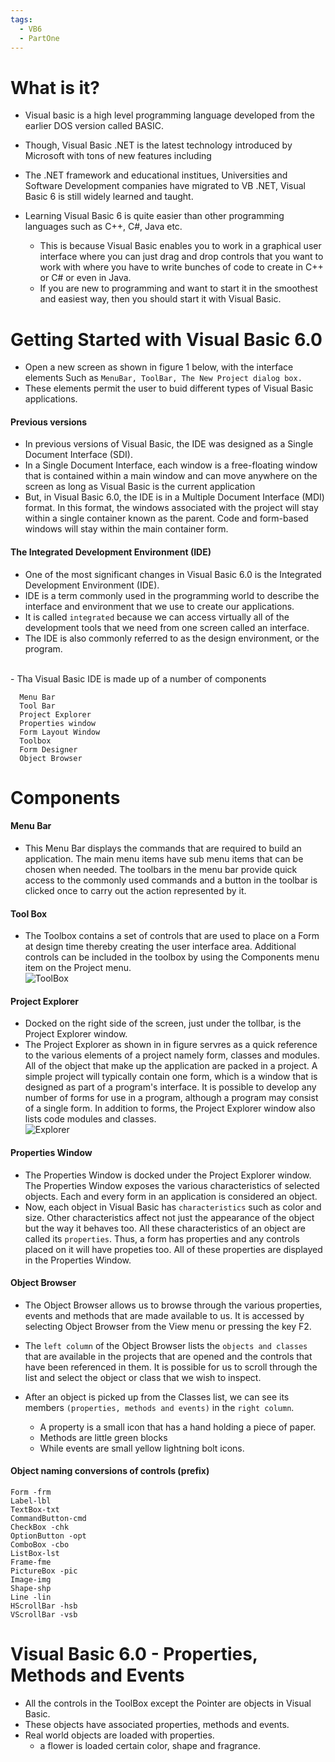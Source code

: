 ```yaml
---
tags:
  - VB6
  - PartOne
---
```

# What is it? 
- Visual basic is a high level programming language developed from the earlier DOS version called BASIC.
- Though, Visual Basic .NET is the latest technology introduced by Microsoft with tons of new features including 
- The .NET framework and educational institues, Universities and Software Development companies have migrated to VB .NET, Visual Basic 6 is still widely learned and taught.

- Learning Visual Basic 6 is quite easier than other programming languages such as C++, C#, Java etc.
  - This is because Visual Basic enables you to work in a graphical user interface where you can just drag and drop controls that you want to work with where you have to write bunches of code to create in C++ or C# or even in Java. 
  - If you are new to programming and want to start it in the smoothest and easiest way, then you should start it with Visual Basic.

# Getting Started with Visual Basic 6.0
- Open a new screen as shown in figure 1 below, with the interface elements Such as `MenuBar, ToolBar, The New Project dialog box.` 
- These elements permit the user to buid different types of Visual Basic applications.
#### Previous versions
- In previous versions of Visual Basic, the IDE was designed as a Single Document Interface (SDI).
-  In a Single Document Interface, each window is a free-floating window that is contained within a main window and can move anywhere on the screen as long as Visual Basic is the current application
- But, in Visual Basic 6.0, the IDE is in a Multiple Document Interface (MDI) format. In this format, the windows associated with the project will stay within a single container known as the parent. Code and form-based windows will stay within the main container form.
#### The Integrated Development Environment (IDE)
- One of the most significant changes in Visual Basic 6.0 is the Integrated Development Environment (IDE).
- IDE is a term commonly used in the programming world to describe the interface and environment that we use to create our applications.
- It is called `integrated` because we can access virtually all of the development tools that we need from one screen called an interface.
- The IDE is also commonly referred to as the design environment, or the program.
<br>
- Tha Visual Basic IDE is made up of a number of components

      Menu Bar
      Tool Bar
      Project Explorer
      Properties window
      Form Layout Window
      Toolbox
      Form Designer
      Object Browser
# Components
#### Menu Bar
- This Menu Bar displays the commands that are required to build an application. The main menu items have sub menu items that can be chosen when needed. The toolbars in the menu bar provide quick access to the commonly used commands and a button in the toolbar is clicked once to carry out the action represented by it.
#### Tool Box
- The Toolbox contains a set of controls that are used to place on a Form at design time thereby creating the user interface area. Additional controls can be included in the toolbox by using the Components menu item on the Project menu.<br>
![ToolBox](http://www.freetutes.com/learn-vb6/images/003.JPG)
#### Project Explorer
- Docked on the right side of the screen, just under the tollbar, is the Project Explorer window. 
- The Project Explorer as shown in in figure servres as a quick reference to the various elements of a project namely form, classes and modules. All of the object that make up the application are packed in a project. A simple project will typically contain one form, which is a window that is designed as part of a program's interface. It is possible to develop any number of forms for use in a program, although a program may consist of a single form. In addition to forms, the Project Explorer window also lists code modules and classes.<br>
![Explorer](http://www.freetutes.com/learn-vb6/images/004.JPG)
#### Properties Window
- The Properties Window is docked under the Project Explorer window. The Properties Window exposes the various characteristics of selected objects. Each and every form in an application is considered an object.
- Now, each object in Visual Basic has `characteristics` such as color and size. Other characteristics affect not just the appearance of the object but the way it behaves too. All these characteristics of an object are called its `properties`. Thus, a form has properties and any controls placed on it will have propeties too. All of these properties are displayed in the Properties Window.
#### Object Browser
- The Object Browser allows us to browse through the various properties, events and methods that are made available to us. It is accessed by selecting Object Browser from the View menu or pressing the key F2. 
- The `left column` of the Object Browser lists the `objects and classes` that are available in the projects that are opened and the controls that have been referenced in them. It is possible for us to scroll through the list and select the object or class that we wish to inspect. 
- After an object is picked up from the Classes list, we can see its members `(properties, methods and events)` in the `right column`.

  - A property is a small icon that has a hand holding a piece of paper. 
  - Methods are little green blocks
  - While events are small yellow lightning bolt icons.

#### Object naming conversions of controls (prefix)
    Form -frm
    Label-lbl
    TextBox-txt
    CommandButton-cmd
    CheckBox -chk
    OptionButton -opt
    ComboBox -cbo
    ListBox-lst
    Frame-fme
    PictureBox -pic
    Image-img
    Shape-shp
    Line -lin
    HScrollBar -hsb
    VScrollBar -vsb

# Visual Basic 6.0 - Properties, Methods and Events
- All the controls in the ToolBox except the Pointer are objects in Visual Basic. 
- These objects have associated properties, methods and events. 
- Real world objects are loaded with properties. 
  -  a flower is loaded certain color, shape and fragrance.


